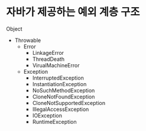 # 자바가 제공하는 예외 계층 구조
Object
- Throwable
  - Error
    - LinkageError
    - ThreadDeath
    - VirualMachineError
  - Exception
    - InterruptedException
    - InstantiationException
    - NoSuchMethodException
    - CloneNotFoundException
    - CloneNotSupportedException
    - IllegalAccessException
    - IOException
    - RuntimeException